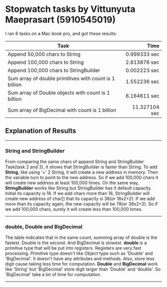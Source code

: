 # Stopwatch tasks by Vittunyuta Maeprasart (5910545019)
I ran 6 tasks on a Mac book pro, and got these results:

Task                                                   | Time
-------------------------------------------------------|-------------: 
Append 50,000 chars to String                          | 0.999333 sec 
Append 100,000 chars to String                         | 2.813876 sec 
Append 100,000 chars to StringBuilder                  | 0.002223 sec
Sum array of double primitives with count is 1 billion | 1.552236 sec
Sum array of Double objects with count is 1 billion    | 6.164611 sec
Sum array of BigDecimal with count is 1 billion        | 11.327104 sec


## Explanation of Results
*****
### String and StringBuilder
From comparing the same chars of append String and StringBuilder Task(task 2 and 3), it shows that StringBuilder is faster than String.
To add **String**, like using '+' 2 String, it will create a new address in memory. Then the variable turn to point to the new address. So if we add 100,000 chars it will create new address at least 100,000 times.
On the same way, **StringBuilder** works like String but StringBuilder has it default capacity. Initial its capacity is 18. If we add chars more than 18, StringBuilder will create new address of char[] that its capacity is 38(or 18x2+2). If we add more than its capacity again, the new capacity will be 78(or 38x2+2). So if we add 100,000 chars, surely it will create less than 100,000 times.
*****
### double, Double and BigDecimal
The table indicates that in the same count, summing array of double is the fastest. Double is the second. And BigDecimal is slowest.
**double** is a primitive type that will be put into registers. Registers are very fast processing. Primitive type doesn't like Object type such as 'Double' and 'BigDecimal'. It doesn't have any attributes and methods. Also, store less digit cause taking less time for computation.
**Double** and **BigDecimal** work like 'String' but 'BigDecimal' store digit larger than 'Double' and 'double'. So 'BigDecimal' take a lot of time for computation.
*****
